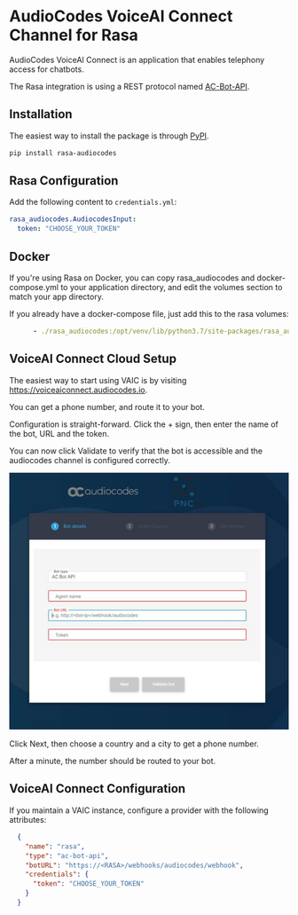 # AudioCodes VoiceAI Connect Channel for Rasa

AudioCodes VoiceAI Connect is an application that enables telephony access
for chatbots.

The Rasa integration is using a REST protocol named
[AC-Bot-API](https://techdocs.audiocodes.com/voice-ai-gateway/api/version-180/#VAIG_API/API_1.htm).

## Installation

The easiest way to install the package is through [PyPI](https://pypi.org/project/rasa-audiocodes).

```sh
pip install rasa-audiocodes
```

## Rasa Configuration

Add the following content to `credentials.yml`:

```yaml
rasa_audiocodes.AudiocodesInput:
  token: "CHOOSE_YOUR_TOKEN"
```

## Docker

If you're using Rasa on Docker, you can copy rasa_audiocodes and docker-compose.yml
to your application directory, and edit the volumes section to match your app directory.

If you already have a docker-compose file, just add this to the rasa volumes:

```yaml
      - ./rasa_audiocodes:/opt/venv/lib/python3.7/site-packages/rasa_audiocodes
```
## VoiceAI Connect Cloud Setup

The easiest way to start using VAIC is by visiting https://voiceaiconnect.audiocodes.io.

You can get a phone number, and route it to your bot.

Configuration is straight-forward. Click the + sign, then enter the name
of the bot, URL and the token.

You can now click Validate to verify that the bot is accessible and the
audiocodes channel is configured correctly.

![PNC Configuration](doc/pnc.png)

Click Next, then choose a country and a city to get a phone number.

After a minute, the number should be routed to your bot.

## VoiceAI Connect Configuration

If you maintain a VAIC instance, configure a provider with the following attributes:

```json
  {
    "name": "rasa",
    "type": "ac-bot-api",
    "botURL": "https://<RASA>/webhooks/audiocodes/webhook",
    "credentials": {
      "token": "CHOOSE_YOUR_TOKEN"
    }
  }
```
